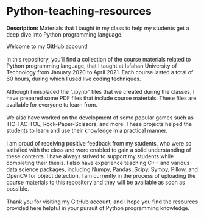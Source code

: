 # Python-teaching-resources
<b>Description:</b> Materials that I taught in my class to help my students get a deep dive into Python programming language. 

Welcome to my GitHub account!<br><br>
In this repository, you’ll find a collection of the course materials related to Python programming language, that I taught at Isfahan University of Technology from January 2020 to April 2021. Each course lasted a total of 60 hours, during which I used live coding techniques. <br><br>
Although I misplaced the “.ipynb” files that we created during the classes, I have prepared some PDF files that include course materials. These files are available for everyone to learn from. <br><br>
We also have worked on the development of some popular games such as TIC-TAC-TOE, Rock-Paper-Scissors, and more. These projects helped the students to learn and use their knowledge in a practical manner. <br><br>
I am proud of receiving positive feedback from my students, who were so satisfied with the class and were enabled to gain a solid understanding of these contents. I have always strived to support my students while completing their thesis. 
I also have experience teaching C++ and various data science packages, including Numpy, Pandas, Scipy, Sympy, Pillow, and OpenCV for object detection. I am currently in the process of uploading the course materials to this repository and they will be available as soon as possible. <br><br>
Thank you for visiting my GitHub account, and I hope you find the resources provided here helpful in your pursuit of Python programming knowledge.
